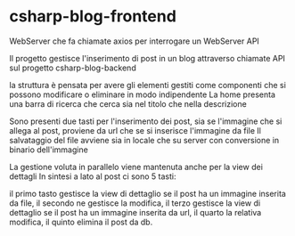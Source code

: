 # csharp-blog-frontend
WebServer che fa chiamate axios per interrogare un WebServer API

Il progetto gestisce l'inserimento di post in un blog attraverso chiamate API sul progetto csharp-blog-backend

la struttura è pensata per avere gli elementi gestiti come componenti che si possono modificare o eliminare in modo indipendente
La home presenta una barra di ricerca che cerca sia nel titolo che nella descrizione

Sono presenti due tasti per l'inserimento dei post, sia se l'immagine che si allega al post, proviene da url che se si inserisce l'immagine da file
Il salvataggio del file avviene sia in locale che su server con conversione in binario dell'immagine

La gestione voluta in parallelo viene mantenuta anche per la view dei dettagli 
In sintesi a lato al post ci sono 5 tasti: 

il primo tasto gestisce la view di dettaglio se il post ha un immagine inserita da file,
il secondo ne gestisce la modifica,
il terzo gestisce la view di dettaglio se il post ha un immagine inserita da url,
il quarto la relativa modifica,
il quinto elimina il post da db. 
